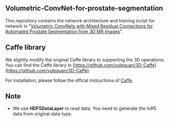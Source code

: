 ## Volumetric-ConvNet-for-prostate-segmentation

This repository contains the network architecture and training script for network in "[Volumetric ConvNets with Mixed Residual Connections for Automated Prostate Segmentation from 3D MR Images](http://appsrv.cse.cuhk.edu.hk/~lqyu/papers/AAAI17_Prostate.pdf)".

## Caffe library

We slightly modify the original Caffe library to supporting the 3D operations. You can find the Caffe library in [https://github.com/yulequan/3D-Caffe](https://github.com/yulequan/3D-Caffe).

For installation, please follow the offical instructions of [Caffe](http://caffe.berkeleyvision.org/installation.html).

## Note
- We use **HDF5DataLayer** to read data. You need to  generate the hdf5 data from original data type.
